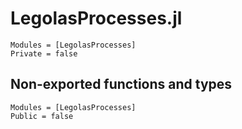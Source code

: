 # LegolasProcesses.jl

```@autodocs
Modules = [LegolasProcesses]
Private = false
```

## Non-exported functions and types

```@autodocs
Modules = [LegolasProcesses]
Public = false
```

